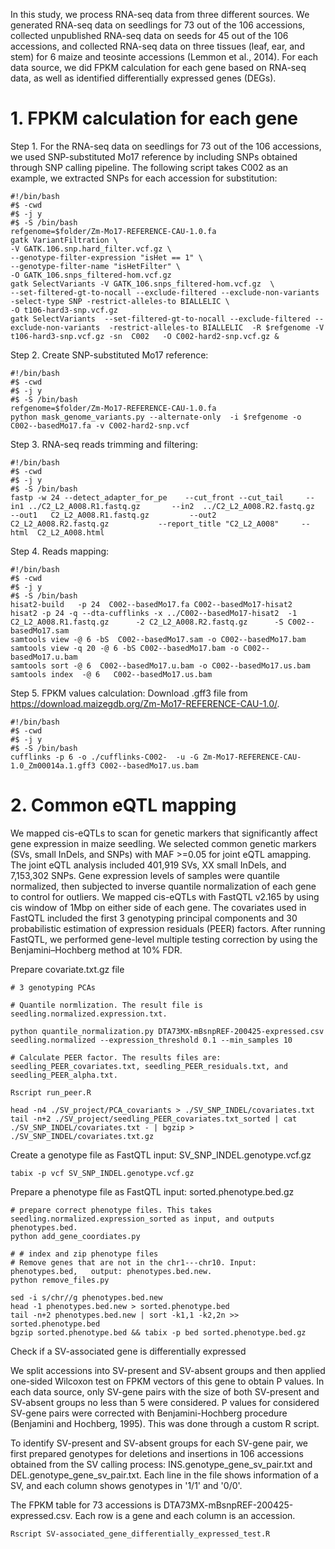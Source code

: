 In this study, we process RNA-seq data from three different sources. We generated RNA-seq data on seedlings for 73 out of the 106 accessions, collected unpublished RNA-seq data on seeds for 45 out of the 106 accessions, and collected RNA-seq data on three tissues (leaf, ear, and stem) for 6 maize and teosinte accessions (Lemmon et al., 2014). For each data source, we did FPKM calculation for each gene based on RNA-seq data, as well as identified differentially expressed genes (DEGs). 

# 1. FPKM calculation for each gene
Step 1. For the RNA-seq data on seedlings for 73 out of the 106 accessions, we used SNP-substituted Mo17 reference by including SNPs obtained through SNP calling pipeline. The following script takes C002 as an example, we extracted SNPs for each accession for substitution:
  ```
#!/bin/bash
#$ -cwd
#$ -j y
#$ -S /bin/bash
refgenome=$folder/Zm-Mo17-REFERENCE-CAU-1.0.fa
gatk VariantFiltration \
-V GATK.106.snp.hard_filter.vcf.gz \
--genotype-filter-expression "isHet == 1" \
--genotype-filter-name "isHetFilter" \
-O GATK_106.snps_filtered-hom.vcf.gz
gatk SelectVariants -V GATK_106.snps_filtered-hom.vcf.gz  \
--set-filtered-gt-to-nocall --exclude-filtered --exclude-non-variants  -select-type SNP -restrict-alleles-to BIALLELIC \
-O t106-hard3-snp.vcf.gz
gatk SelectVariants  --set-filtered-gt-to-nocall --exclude-filtered --exclude-non-variants  -restrict-alleles-to BIALLELIC  -R $refgenome -V t106-hard3-snp.vcf.gz -sn  C002   -O C002-hard2-snp.vcf.gz &
  ```

Step 2. Create SNP-substituted Mo17 reference:
  ```
#!/bin/bash
#$ -cwd
#$ -j y
#$ -S /bin/bash
refgenome=$folder/Zm-Mo17-REFERENCE-CAU-1.0.fa
python mask_genome_variants.py --alternate-only  -i $refgenome -o C002--basedMo17.fa -v C002-hard2-snp.vcf
```

Step 3. RNA-seq reads trimming and filtering:
  ```
#!/bin/bash
#$ -cwd
#$ -j y
#$ -S /bin/bash
fastp -w 24 --detect_adapter_for_pe    --cut_front --cut_tail     --in1 ../C2_L2_A008.R1.fastq.gz       --in2  ../C2_L2_A008.R2.fastq.gz    --out1   C2_L2_A008.R1.fastq.gz         --out2   C2_L2_A008.R2.fastq.gz           --report_title "C2_L2_A008"     --html  C2_L2_A008.html
```
Step 4. Reads mapping:
  
  ```
#!/bin/bash
#$ -cwd
#$ -j y
#$ -S /bin/bash
hisat2-build   -p 24  C002--basedMo17.fa C002--basedMo17-hisat2
hisat2 -p 24 -q --dta-cufflinks -x ../C002--basedMo17-hisat2  -1 C2_L2_A008.R1.fastq.gz      -2 C2_L2_A008.R2.fastq.gz      -S C002--basedMo17.sam          
samtools view -@ 6 -bS  C002--basedMo17.sam -o C002--basedMo17.bam 
samtools view -q 20 -@ 6 -bS C002--basedMo17.bam -o C002--basedMo17.u.bam 
samtools sort -@ 6  C002--basedMo17.u.bam -o C002--basedMo17.us.bam
samtools index  -@ 6   C002--basedMo17.us.bam
```
Step 5. FPKM values calculation:
  Download .gff3 file from https://download.maizegdb.org/Zm-Mo17-REFERENCE-CAU-1.0/. 
```
#!/bin/bash
#$ -cwd
#$ -j y
#$ -S /bin/bash
cufflinks -p 6 -o ./cufflinks-C002-  -u -G Zm-Mo17-REFERENCE-CAU-1.0_Zm00014a.1.gff3 C002--basedMo17.us.bam
```

# 2. Common eQTL mapping

We mapped cis-eQTLs to scan for genetic markers that significantly affect gene expression in maize seedling. We selected common genetic markers (SVs, small InDels, and SNPs) with MAF >=0.05 for joint eQTL amapping. The joint eQTL analysis included 401,919 SVs, XX small InDels, and 7,153,302 SNPs. Gene expression levels of samples were quantile normalized, then subjected to inverse quantile normalization of each gene to control for outliers. We mapped cis-eQTLs with FastQTL v2.165 by using cis window of 1Mbp on either side of each gene. The covariates used in FastQTL included the first 3 genotyping principal components and 30 probabilistic estimation of expression residuals (PEER) factors. After running FastQTL, we performed gene-level multiple testing correction by using the Benjamini–Hochberg method at 10% FDR.

Prepare covariate.txt.gz file
```
# 3 genotyping PCAs

# Quantile normlization. The result file is seedling.normalized.expression.txt.

python quantile_normalization.py DTA73MX-mBsnpREF-200425-expressed.csv seedling.normalized --expression_threshold 0.1 --min_samples 10

# Calculate PEER factor. The results files are: seedling_PEER_covariates.txt, seedling_PEER_residuals.txt, and seedling_PEER_alpha.txt. 

Rscript run_peer.R

head -n4 ./SV_project/PCA_covariants > ./SV_SNP_INDEL/covariates.txt
tail -n+2 ./SV_project/seedling_PEER_covariates.txt_sorted | cat ./SV_SNP_INDEL/covariates.txt - | bgzip > ./SV_SNP_INDEL/covariates.txt.gz
```

Create a genotype file as FastQTL input: SV_SNP_INDEL.genotype.vcf.gz
```
tabix -p vcf SV_SNP_INDEL.genotype.vcf.gz
```

Prepare a phenotype file as FastQTL input: sorted.phenotype.bed.gz
```
# prepare correct phenotype files. This takes seedling.normalized.expression_sorted as input, and outputs phenotypes.bed. 
python add_gene_coordiates.py 

# # index and zip phenotype files
# Remove genes that are not in the chr1---chr10. Input: phenotypes.bed,   output: phenotypes.bed.new. 
python remove_files.py  

sed -i s/chr//g phenotypes.bed.new 
head -1 phenotypes.bed.new > sorted.phenotype.bed
tail -n+2 phenotypes.bed.new | sort -k1,1 -k2,2n >> sorted.phenotype.bed
bgzip sorted.phenotype.bed && tabix -p bed sorted.phenotype.bed.gz
```

Check if a SV-associated gene is differentially expressed

We split accessions into SV-present and SV-absent groups and then applied one-sided Wilcoxon test on FPKM vectors of this gene to obtain P values. In each data source, only SV-gene pairs with the size of both SV-present and SV-absent groups no less than 5 were considered. P values for considered SV-gene pairs were corrected with Benjamini-Hochberg procedure (Benjamini and Hochberg, 1995). This was done through a custom R script. 

To identify SV-present and SV-absent groups for each SV-gene pair, we first prepared genotypes for deletions and insertions in 106 accessions obtained from the SV calling process: INS.genotype_gene_sv_pair.txt and DEL.genotype_gene_sv_pair.txt. Each line in the file shows information of a SV, and each column shows genotypes in '1/1' and '0/0'. 

The FPKM table for 73 accessions is DTA73MX-mBsnpREF-200425-expressed.csv. Each row is a gene and each column is an accession. 
```
Rscript SV-associated_gene_differentially_expressed_test.R
```

